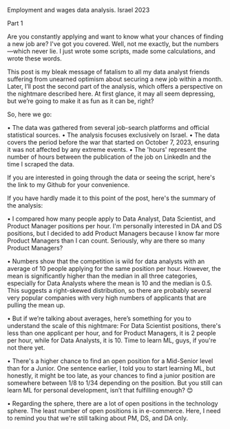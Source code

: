Employment and wages data analysis. Israel 2023

Part 1

Are you constantly applying and want to know what your chances of finding a new job are? I've got you covered. Well, not me exactly, but the numbers—which never lie. I just wrote some scripts, made some calculations, and wrote these words.

This post is my bleak message of fatalism to all my data analyst friends suffering from unearned optimism about securing a new job within a month. Later, I’ll post the second part of the analysis, which offers a perspective on the nightmare described here. At first glance, it may all seem depressing, but we’re going to make it as fun as it can be, right?

So, here we go:

•	The data was gathered from several job-search platforms and official statistical sources.
•	The analysis focuses exclusively on Israel.
•	The data covers the period before the war that started on October 7, 2023, ensuring it was not affected by any extreme events.
•	The 'hours' represent the number of hours between the publication of the job on LinkedIn and the time I scraped the data.

If you are interested in going through the data or seeing the script, here's the link to my Github for your convenience.

If you have hardly made it to this point of the post, here's the summary of the analysis:

•	I compared how many people apply to Data Analyst, Data Scientist, and Product Manager positions per hour. I'm personally interested in DA and DS positions, but I decided to add Product Managers because I know far more Product Managers than I can count. Seriously, why are there so many Product Managers?

•	Numbers show that the competition is wild for data analysts with an average of 10 people applying for the same position per hour. However, the mean is significantly higher than the median in all three categories, especially for Data Analysts where the mean is 10 and the median is 0.5. This suggests a right-skewed distribution, so there are probably several very popular companies with very high numbers of applicants that are pulling the mean up.

•	But if we’re talking about averages, here’s something for you to understand the scale of this nightmare: For Data Scientist positions, there's less than one applicant per hour, and for Product Managers, it is 2 people per hour, while for Data Analysts, it is 10. Time to learn ML, guys, if you're not there yet.

•	There's a higher chance to find an open position for a Mid-Senior level than for a Junior. One sentence earlier, I told you to start learning ML, but honestly, it might be too late, as your chances to find a junior position are somewhere between 1/8 to 1/34 depending on the position. But you still can learn ML for personal development, isn’t that fulfilling enough? 😊

•	Regarding the sphere, there are a lot of open positions in the technology sphere. The least number of open positions is in e-commerce. Here, I need to remind you that we're still talking about PM, DS, and DA only.

